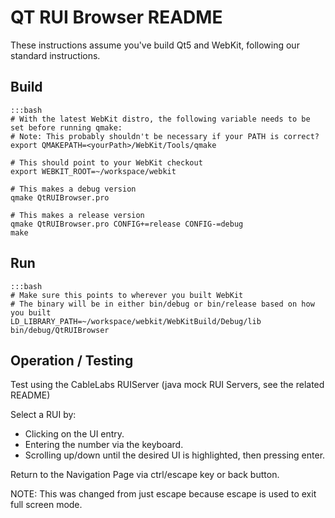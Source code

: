 # QT RUI Browser README

These instructions assume you've build Qt5 and WebKit, following our standard
instructions.

## Build

    :::bash
    # With the latest WebKit distro, the following variable needs to be set before running qmake:
    # Note: This probably shouldn't be necessary if your PATH is correct?
    export QMAKEPATH=<yourPath>/WebKit/Tools/qmake

    # This should point to your WebKit checkout
    export WEBKIT_ROOT=~/workspace/webkit

    # This makes a debug version
    qmake QtRUIBrowser.pro
    
    # This makes a release version
    qmake QtRUIBrowser.pro CONFIG+=release CONFIG-=debug
    make

## Run

    :::bash
    # Make sure this points to wherever you built WebKit
    # The binary will be in either bin/debug or bin/release based on how you built
    LD_LIBRARY_PATH=~/workspace/webkit/WebKitBuild/Debug/lib bin/debug/QtRUIBrowser

## Operation / Testing

Test using the CableLabs RUIServer (java mock RUI Servers, see the related README)

Select a RUI by:

  * Clicking on the UI entry.
  * Entering the number via the keyboard.
  * Scrolling up/down until the desired UI is highlighted, then pressing enter.

Return to the Navigation Page via ctrl/escape key or back button.

NOTE: This was changed from just escape because escape is used to exit full screen mode.
